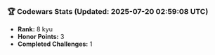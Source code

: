 ### 🏆 Codewars Stats (Updated: 2025-07-20 02:59:08 UTC)

- **Rank:** 8 kyu
- **Honor Points:** 3
- **Completed Challenges:** 1
